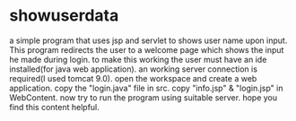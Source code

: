 # showuserdata
a simple program that uses jsp and servlet to shows user name upon input.
This program redirects the user to a welcome page which shows the input he made during login.
to make this working the user must have an ide installed(for java web application).
an working server connection is required(I used tomcat 9.0).
open the workspace and create a web application.
copy the "login.java" file in src.
copy "info.jsp" & "login.jsp" in WebContent.
now try to run the program using suitable server.
hope you find this content helpful.

